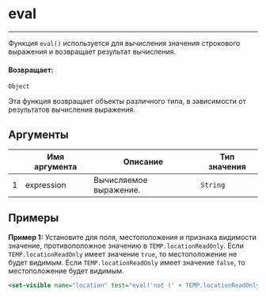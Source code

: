 # eval

---

Функция `eval()` используется для вычисления значения строкового выражения и возвращает результат вычисления.

#### Возвращает:

`Object`

Эта функция возвращает объекты различного типа, в зависимости от результатов вычисления выражения.

## Аргументы

|  | Имя аргумента | Описание | Тип значения |
| --- | --- | --- | --- |
| 1 | expression | Вычисляемое выражение. | `String` |

## Примеры

**Пример 1:** Установите для поля, местоположения и признака видимости значение, противоположное значению в `TEMP.locationReadOnly`.
Если `TEMP.locationReadOnly` имеет значение `true`, то местоположение не будет видимым.
Если `TEMP.locationReadOnly` имеет значение `false`, то местоположение будет видимым.
```xml
<set-visible name="location" test="eval('not (' + TEMP.locationReadOnly + ')')" />
```

